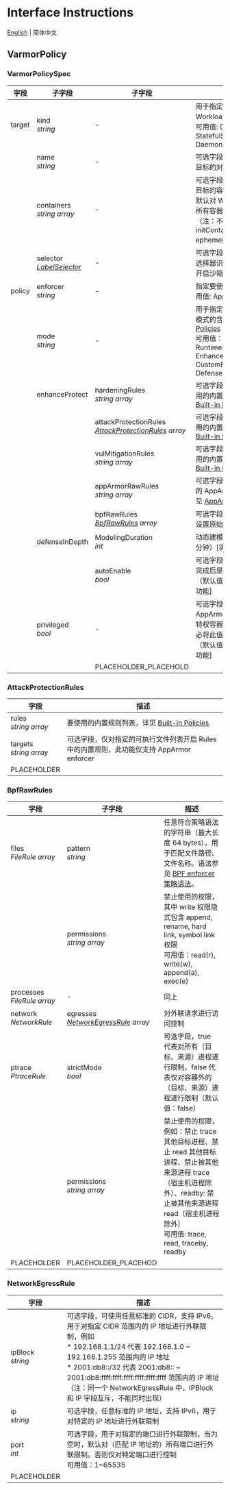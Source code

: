# Interface Instructions
[English](interface_instructions.md) | 简体中文

## VarmorPolicy
### VarmorPolicySpec

|字段|子字段|子字段|描述|
|---|-----|-----|---|
|target|kind<br>*string*|-|用于指定防护目标的 Workloads 类型<br>可用值: Deployment, StatefulSet, DaemonSet, Pod
|      |name<br>*string*|-|可选字段，用于指定防护目标的对象名称
|      |containers<br>*string array*|-|可选字段，用于指定防护目标的容器名，如果为空默认对 Workloads 中的所有容器开启沙箱防护（注：不含 initContainers, ephemeralContainers）
|      |selector<br>*[LabelSelector](https://kubernetes.io/docs/reference/generated/kubernetes-api/v1.26/#labelselector-v1-meta)*|-|可选字段，用于根据标签选择器识别防护目标，并开启沙箱防护
|policy|enforcer<br>*string*|-|指定要使用的 LSM，可用值: AppArmor, BPF
|      |mode<br>*string*|-|用于指定防护模式，不同模式的含义详见 [Built-in Policies](policy_manual.zh_CN.md#内置策略-wip)<br>可用值：AlwaysAllow, RuntimeDefault, EnhanceProtect, CustomPolicy, DefenseInDepth
|      |enhanceProtect|hardeningRules<br>*string array*|可选字段，用于指定要使用的内置加固规则，详见 [Built-in Policies](policy_manual.zh_CN.md#内置策略-wip)
|      ||attackProtectionRules<br>*[AttackProtectionRules](interface_instructions.zh_CN.md#attackprotectionrules) array*|可选字段，用于指定要使用的内置规则，详见 [Built-in Policies](policy_manual.zh_CN.md#内置策略-wip)
|      ||vulMitigationRules<br>*string array*|可选字段，用于指定要使用的内置规则，详见 [Built-in Policies](policy_manual.zh_CN.md#内置策略-wip)
|      ||appArmorRawRules<br>*string array*|可选字段，用于设置原始的 AppArmor rules，参见 [AppArmor 语法](policy_manual.zh_CN.md#apparmor-enforcer)
|      ||bpfRawRules<br>*[BpfRawRules](interface_instructions.zh_CN.md#bpfrawrules) array*|可选字段，用于支持用户设置原始的 BPF rules
|      |defenseInDepth|ModelingDuration<br>*int*|动态建模的时间（单位：分钟）[实验功能]
|      ||autoEnable<br>*bool*|可选字段，用于指定建模完成后是否自动开启防护（默认值：false）[实验功能]
|      |privileged<br>*bool*|-|可选字段，若要使用 AppArmor enforcer 对特权容器进行防护，请务必将此值设置为 true（默认值：false）[实验功能]
|      ||PLACEHOLDER_PLACEHOLD|

### AttackProtectionRules

|字段|描述|
|---|----|
|rules<br>*string array*|要使用的内置规则列表，详见 [Built-in Policies](policy_manual.zh_CN.md#内置策略-wip)
|targets<br>*string array*|可选字段，仅对指定的可执行文件列表开启 Rules 中的内置规则，此功能仅支持 AppArmor enforcer
|PLACEHOLDER|

### BpfRawRules

|字段|子字段|描述|
|---|-----|---|
|files<br>*FileRule array*    |pattern<br>*string*|任意符合策略语法的字符串（最大长度 64 bytes），用于匹配文件路径、文件名称。语法参见 [BPF enforcer 策略语法](policy_manual.zh_CN.md#bpf-enforcer-wip)。
|                             |permissions<br>*string array*|禁止使用的权限，其中 write 权限隐式包含 append, rename, hard link, symbol link 权限<br>可用值：read(r), write(w), append(a), exec(e)
|processes<br>*FileRule array*|-|同上
|network<br>*NetworkRule*     |egresses<br>*[NetworkEgressRule](interface_instructions.zh_CN.md#networkegressrule) array*|对外联请求进行访问控制
|ptrace<br>*PtraceRule*       |strictMode<br>*bool*|可选字段，true 代表对所有（目标、来源）进程进行限制，false 代表仅对容器外的（目标、来源）进程进行限制（默认值：false）
|                             |permissions<br>*string array*|禁止使用的权限，例如：禁止 trace 其他目标进程、禁止 read 其他目标进程、禁止被其他来源进程 trace（宿主机进程除外）、readby: 禁止被其他来源进程 read（宿主机进程除外）<br>可用值: trace, read, traceby, readby
|PLACEHOLDER|PLACEHOLDER_PLACEHOD|

### NetworkEgressRule
  
|字段|描述|
|---|----|
|ipBlock<br>*string*|可选字段，可使用任意标准的 CIDR，支持 IPv6。用于对指定 CIDR 范围内的 IP 地址进行外联限制，例如<br>* 192.168.1.1/24 代表 192.168.1.0 ~ 192.168.1.255 范围内的 IP 地址<br>* 2001:db8::/32 代表 2001:db8:: ~ 2001:db8:ffff:ffff:ffff:ffff:ffff:ffff 范围内的 IP 地址<br>（注：同一个 NetworkEgressRule 中，IPBlock 和 IP 字段互斥，不能同时出现）
|ip<br>*string*|可选字段，任意标准的 IP 地址，支持 IPv6，用于对特定的 IP 地址进行外联限制
|port<br>*int*|可选字段，用于对指定的端口进行外联限制，当为空时，默认对（匹配 IP 地址的）所有端口进行外联限制。否则仅对特定端口进行控制<br>可用值：1~65535
|PLACEHOLDER|